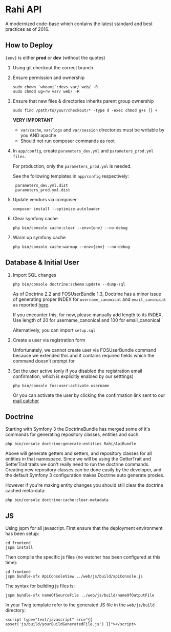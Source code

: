 Rahi API
====


A modernized code-base which contains the latest standard and best practices as of 2016.

How to Deploy
-------------

`{env}` is either **prod** or **dev** (without the quotes)

1. Using git checkout the correct branch

2. Ensure permission and ownership

    ```
    sudo chown `whoami`:devs var/ web/ -R
    sudo chmod ug+rw var/ web/ -R
    ```

3. Ensure that new files & directories inherits parent group ownership

    ```
    sudo find /path/to/your/checkout/* -type d -exec chmod g+s {} +
    ```

    **VERY IMPORTANT**

    * `var/cache`, `var/logs` and `var/session` directories must be writable by you AND apache
    * Should not run composer commands as root


3. In `app/config`, create `parameters_dev.yml` and `parameters_prod.yml files`.

    For production, only the `parameters_prod.yml` is needed.

    See the following templates in `app/config` respectively:

        parameters_dev.yml.dist
        parameters_prod.yml.dist

4. Update vendors via composer

    ```
    composer install --optimize-autoloader
    ```

5. Clear symfony cache

    ```
    php bin/console cache:clear --env={env} --no-debug
    ```

6. Warm up symfony cache

    ```
    php bin/console cache:warmup --env={env} --no-debug
    ```


Database & Initial User
-----------------------

1. Import SQL changes

    ```
    php bin/console doctrine:schema:update --dump-sql
    ```

    As of Doctrine 2.2 and FOSUserBundle 1.3, Doctrine has a minor issue of generating proper INDEX for `username_canonical` and `email_canonical` as reported [here](https://github.com/FriendsOfSymfony/FOSUserBundle/issues/1919).

    If you encounter this, for now, please manually add length to its INDEX.
    Use length of 20 for username_canonical and 100 for email_canonical

    Alternatively, you can import `setup.sql`

2. Create a user via registration form

    Unfortunately, we cannot create user via FOSUserBundle command because we extended this and it contains required fields which the command doesn't prompt for

3. Set the user active (only if you disabled the registration email confirmation, which is explicitly enabled by our setttings)

    ```
    php bin/console fos:user:activate username
    ```

    Or you can activate the user by clicking the confirmation link sent to our [mail catcher](http://10.2.4.9:1080/)

Doctrine
--------

Starting with Symfony 3 the DoctrineBundle has merged some of it's commands for generating repository classes, entities and such.

    php bin/console doctrine:generate:entities Rahi/ApiBundle

Above will generate getters and setters, and repository classes for all entities in that namespace.
Since we will be using the GetterTrait and SetterTrait traits we don't really need to run the doctrine commands.
Creating new repository classes can be done easily by the developer, and the default Symfony 3 configuration makes
Doctrine auto generate proxies.

However if you're making entity changes you should still clear the doctrine cached meta-data:

    php bin/console doctrine:cache:clear-metadata


JS
--------

Using jspm for all javascript.
First ensure that the deployment environment has been setup:
```
cd frontend
jspm install
```

Then compile the specific js files (no watcher has been configured at this time):
```
cd frontend
jspm bundle-sfx ApiConsoleView ../web/js/build/apiConsole.js
```

The syntax for building js files is:
```
jspm bundle-sfx nameOfSourceFile ../web/js/build/nameOfOutputFile
```

In your Twig template refer to the generated JS file in the `web/js/build` directory:
```
<script type="text/javascript" src="{{ asset('js/build/yourBuildGeneratedFile.js') }}"></script>
```